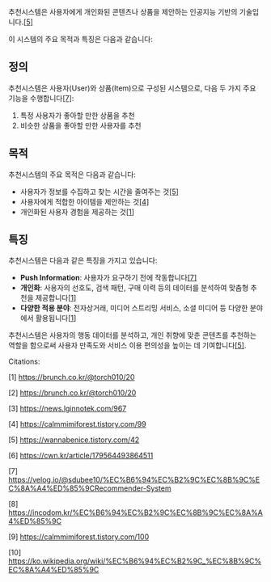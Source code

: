 추천시스템은 사용자에게 개인화된 콘텐츠나 상품을 제안하는 인공지능 기반의 기술입니다.[[5]](https://calmmimiforest.tistory.com/99)

이 시스템의 주요 목적과 특징은 다음과 같습니다:

## 정의

추천시스템은 사용자(User)와 상품(Item)으로 구성된 시스템으로, 다음 두 가지 주요 기능을 수행합니다[[7]](https://velog.io/@sdubee10/%EC%B6%94%EC%B2%9C%EC%8B%9C%EC%8A%A4%ED%85%9CRecommender-System):

1. 특정 사용자가 좋아할 만한 상품을 추천
2. 비슷한 상품을 좋아할 만한 사용자를 추천

## 목적

추천시스템의 주요 목적은 다음과 같습니다:

- 사용자가 정보를 수집하고 찾는 시간을 줄여주는 것[[5]](https://wannabenice.tistory.com/42)
- 사용자에게 적합한 아이템을 제안하는 것[[4]](https://calmmimiforest.tistory.com/99)
- 개인화된 사용자 경험을 제공하는 것[[1](https://brunch.co.kr/@torch010/20)]

## 특징

추천시스템은 다음과 같은 특징을 가지고 있습니다:

- **Push Information**: 사용자가 요구하기 전에 작동합니다[[7]](https://velog.io/@sdubee10/%EC%B6%94%EC%B2%9C%EC%8B%9C%EC%8A%A4%ED%85%9CRecommender-System)
- **개인화**: 사용자의 선호도, 검색 패턴, 구매 이력 등의 데이터를 분석하여 맞춤형 추천을 제공합니다[[1](https://brunch.co.kr/@torch010/20)]
- **다양한 적용 분야**: 전자상거래, 미디어 스트리밍 서비스, 소셜 미디어 등 다양한 분야에서 활용됩니다[[1](https://brunch.co.kr/@torch010/20)]

추천시스템은 사용자의 행동 데이터를 분석하고, 개인 취향에 맞춘 콘텐츠를 추천하는 역할을 함으로써 사용자 만족도와 서비스 이용 편의성을 높이는 데 기여합니다[[5]](https://wannabenice.tistory.com/42).

Citations:

[1] https://brunch.co.kr/@torch010/20

[2] https://brunch.co.kr/@torch010/20

[3] https://news.lginnotek.com/967

[4] https://calmmimiforest.tistory.com/99

[5] https://wannabenice.tistory.com/42

[6] https://cwn.kr/article/179564493864511

[7] https://velog.io/@sdubee10/%EC%B6%94%EC%B2%9C%EC%8B%9C%EC%8A%A4%ED%85%9CRecommender-System

[8] https://incodom.kr/%EC%B6%94%EC%B2%9C%EC%8B%9C%EC%8A%A4%ED%85%9C

[9] https://calmmimiforest.tistory.com/100

[10] https://ko.wikipedia.org/wiki/%EC%B6%94%EC%B2%9C_%EC%8B%9C%EC%8A%A4%ED%85%9C